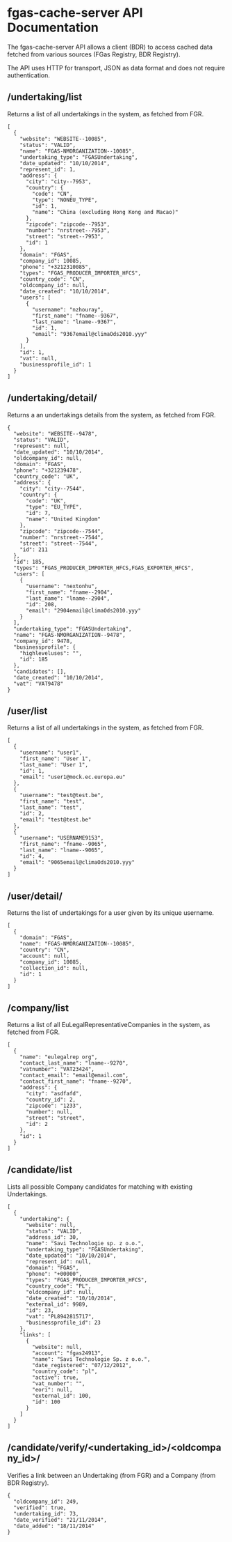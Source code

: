 fgas-cache-server API Documentation
===================================

The fgas-cache-server API allows a client (BDR) to access cached data fetched
from various sources (FGas Registry, BDR Registry).

The API uses HTTP for transport, JSON as data format and does not require
authentication.

/undertaking/list
-----------------

Returns a list of all undertakings in the system, as fetched from FGR.
    
    [
      {
        "website": "WEBSITE--10085", 
        "status": "VALID", 
        "name": "FGAS-NMORGANIZATION--10085", 
        "undertaking_type": "FGASUndertaking", 
        "date_updated": "10/10/2014", 
        "represent_id": 1, 
        "address": {
          "city": "city--7953", 
          "country": {
            "code": "CN", 
            "type": "NONEU_TYPE", 
            "id": 1, 
            "name": "China (excluding Hong Kong and Macao)"
          }, 
          "zipcode": "zipcode--7953", 
          "number": "nrstreet--7953", 
          "street": "street--7953", 
          "id": 1
        }, 
        "domain": "FGAS", 
        "company_id": 10085, 
        "phone": "+3212310085", 
        "types": "FGAS_PRODUCER_IMPORTER_HFCS", 
        "country_code": "CN", 
        "oldcompany_id": null, 
        "date_created": "10/10/2014", 
        "users": [
          {
            "username": "nzhouray", 
            "first_name": "fname--9367", 
            "last_name": "lname--9367", 
            "id": 1, 
            "email": "9367email@climaOds2010.yyy"
          }
        ], 
        "id": 1, 
        "vat": null, 
        "businessprofile_id": 1
      }
    ]


/undertaking/detail/<pk>
------------------------

Returns a an undertakings details from the system, as fetched from FGR.
    
    {
      "website": "WEBSITE--9478", 
      "status": "VALID", 
      "represent": null, 
      "date_updated": "10/10/2014", 
      "oldcompany_id": null, 
      "domain": "FGAS", 
      "phone": "+321239478", 
      "country_code": "UK", 
      "address": {
        "city": "city--7544", 
        "country": {
          "code": "UK", 
          "type": "EU_TYPE", 
          "id": 7, 
          "name": "United Kingdom"
        }, 
        "zipcode": "zipcode--7544", 
        "number": "nrstreet--7544", 
        "street": "street--7544", 
        "id": 211
      }, 
      "id": 185, 
      "types": "FGAS_PRODUCER_IMPORTER_HFCS,FGAS_EXPORTER_HFCS", 
      "users": [
        {
          "username": "nextonhu", 
          "first_name": "fname--2904", 
          "last_name": "lname--2904", 
          "id": 208, 
          "email": "2904email@climaOds2010.yyy"
        }
      ], 
      "undertaking_type": "FGASUndertaking", 
      "name": "FGAS-NMORGANIZATION--9478", 
      "company_id": 9478, 
      "businessprofile": {
        "highleveluses": "", 
        "id": 185
      }, 
      "candidates": [], 
      "date_created": "10/10/2014", 
      "vat": "VAT9478"
    }

/user/list
----------

Returns a list of all undertakings in the system, as fetched from FGR.
    
    [
      {
        "username": "user1",
        "first_name": "User 1",
        "last_name": "User 1",
        "id": 1,
        "email": "user1@mock.ec.europa.eu"
      },
      {
        "username": "test@test.be",
        "first_name": "test",
        "last_name": "test",
        "id": 2,
        "email": "test@test.be"
      },
      {
        "username": "USERNAME9153",
        "first_name": "fname--9065",
        "last_name": "lname--9065",
        "id": 4,
        "email": "9065email@climaOds2010.yyy"
      }
    ]

/user/detail/<pk>
-----------------

Returns the list of undertakings for a user given by its unique username.

    [
      {
        "domain": "FGAS", 
        "name": "FGAS-NMORGANIZATION--10085", 
        "country": "CN", 
        "account": null, 
        "company_id": 10085, 
        "collection_id": null, 
        "id": 1
      }
    ]

/company/list
-------------

Returns a list of all EuLegalRepresentativeCompanies in the system, as fetched 
from FGR.

    [
      {
        "name": "eulegalrep org",
        "contact_last_name": "lname--9270",
        "vatnumber": "VAT23424",
        "contact_email": "email@email.com",
        "contact_first_name": "fname--9270",
        "address": {
          "city": "asdfafd",
          "country_id": 2,
          "zipcode": "1233",
          "number": null,
          "street": "street",
          "id": 2
        },
        "id": 1
      }
    ]

/candidate/list
---------------

Lists all possible Company candidates for matching with existing Undertakings.

    [
      {
        "undertaking": {
          "website": null, 
          "status": "VALID", 
          "address_id": 30, 
          "name": "Savi Technologie sp. z o.o.", 
          "undertaking_type": "FGASUndertaking", 
          "date_updated": "10/10/2014", 
          "represent_id": null, 
          "domain": "FGAS", 
          "phone": "+00000", 
          "types": "FGAS_PRODUCER_IMPORTER_HFCS", 
          "country_code": "PL", 
          "oldcompany_id": null, 
          "date_created": "10/10/2014", 
          "external_id": 9989, 
          "id": 23, 
          "vat": "PL8942815717", 
          "businessprofile_id": 23
        }, 
        "links": [
          {
            "website": null, 
            "account": "fgas24913", 
            "name": "Savi Technologie Sp. z o.o.", 
            "date_registered": "07/12/2012", 
            "country_code": "pl", 
            "active": true, 
            "vat_number": "", 
            "eori": null, 
            "external_id": 100, 
            "id": 100
          }
        ]
      }
    ]

/candidate/verify/<undertaking_id>/<oldcompany_id>/
---------------------------------------------------

Verifies a link between an Undertaking (from FGR) and a Company (from BDR
 Registry).

    {
      "oldcompany_id": 249, 
      "verified": true, 
      "undertaking_id": 73, 
      "date_verified": "21/11/2014", 
      "date_added": "18/11/2014"
    }
